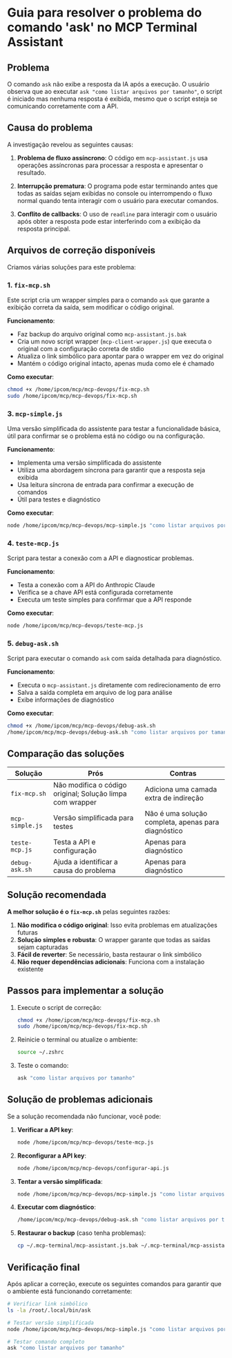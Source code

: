 # Guia para resolver o problema do comando 'ask' no MCP Terminal Assistant

## Problema

O comando `ask` não exibe a resposta da IA após a execução. O usuário observa que ao executar `ask "como listar arquivos por tamanho"`, o script é iniciado mas nenhuma resposta é exibida, mesmo que o script esteja se comunicando corretamente com a API.

## Causa do problema

A investigação revelou as seguintes causas:

1. **Problema de fluxo assíncrono**: O código em `mcp-assistant.js` usa operações assíncronas para processar a resposta e apresentar o resultado.

2. **Interrupção prematura**: O programa pode estar terminando antes que todas as saídas sejam exibidas no console ou interrompendo o fluxo normal quando tenta interagir com o usuário para executar comandos.

3. **Conflito de callbacks**: O uso de `readline` para interagir com o usuário após obter a resposta pode estar interferindo com a exibição da resposta principal.

## Arquivos de correção disponíveis

Criamos várias soluções para este problema:

### 1. `fix-mcp.sh`

Este script cria um wrapper simples para o comando `ask` que garante a exibição correta da saída, sem modificar o código original.

**Funcionamento**:
- Faz backup do arquivo original como `mcp-assistant.js.bak`
- Cria um novo script wrapper (`mcp-client-wrapper.js`) que executa o original com a configuração correta de stdio
- Atualiza o link simbólico para apontar para o wrapper em vez do original
- Mantém o código original intacto, apenas muda como ele é chamado

**Como executar**:
```bash
chmod +x /home/ipcom/mcp/mcp-devops/fix-mcp.sh
sudo /home/ipcom/mcp/mcp-devops/fix-mcp.sh
```

### 3. `mcp-simple.js`

Uma versão simplificada do assistente para testar a funcionalidade básica, útil para confirmar se o problema está no código ou na configuração.

**Funcionamento**:
- Implementa uma versão simplificada do assistente
- Utiliza uma abordagem síncrona para garantir que a resposta seja exibida
- Usa leitura síncrona de entrada para confirmar a execução de comandos
- Útil para testes e diagnóstico

**Como executar**:
```bash
node /home/ipcom/mcp/mcp-devops/mcp-simple.js "como listar arquivos por tamanho"
```

### 4. `teste-mcp.js`

Script para testar a conexão com a API e diagnosticar problemas.

**Funcionamento**:
- Testa a conexão com a API do Anthropic Claude
- Verifica se a chave API está configurada corretamente
- Executa um teste simples para confirmar que a API responde

**Como executar**:
```bash
node /home/ipcom/mcp/mcp-devops/teste-mcp.js
```

### 5. `debug-ask.sh`

Script para executar o comando `ask` com saída detalhada para diagnóstico.

**Funcionamento**:
- Executa o `mcp-assistant.js` diretamente com redirecionamento de erro
- Salva a saída completa em arquivo de log para análise
- Exibe informações de diagnóstico

**Como executar**:
```bash
chmod +x /home/ipcom/mcp/mcp-devops/debug-ask.sh
/home/ipcom/mcp/mcp-devops/debug-ask.sh "como listar arquivos por tamanho"
```

## Comparação das soluções

| Solução | Prós | Contras |
|---------|------|---------|
| `fix-mcp.sh` | Não modifica o código original; Solução limpa com wrapper | Adiciona uma camada extra de indireção |
| `mcp-simple.js` | Versão simplificada para testes | Não é uma solução completa, apenas para diagnóstico |
| `teste-mcp.js` | Testa a API e configuração | Apenas para diagnóstico |
| `debug-ask.sh` | Ajuda a identificar a causa do problema | Apenas para diagnóstico |

## Solução recomendada

**A melhor solução é o `fix-mcp.sh`** pelas seguintes razões:

1. **Não modifica o código original**: Isso evita problemas em atualizações futuras
2. **Solução simples e robusta**: O wrapper garante que todas as saídas sejam capturadas
3. **Fácil de reverter**: Se necessário, basta restaurar o link simbólico
4. **Não requer dependências adicionais**: Funciona com a instalação existente

## Passos para implementar a solução

1. Execute o script de correção:
   ```bash
   chmod +x /home/ipcom/mcp/mcp-devops/fix-mcp.sh
   sudo /home/ipcom/mcp/mcp-devops/fix-mcp.sh
   ```

2. Reinicie o terminal ou atualize o ambiente:
   ```bash
   source ~/.zshrc
   ```

3. Teste o comando:
   ```bash
   ask "como listar arquivos por tamanho"
   ```

## Solução de problemas adicionais

Se a solução recomendada não funcionar, você pode:

1. **Verificar a API key**:
   ```bash
   node /home/ipcom/mcp/mcp-devops/teste-mcp.js
   ```

2. **Reconfigurar a API key**:
   ```bash
   node /home/ipcom/mcp/mcp-devops/configurar-api.js
   ```

3. **Tentar a versão simplificada**:
   ```bash
   node /home/ipcom/mcp/mcp-devops/mcp-simple.js "como listar arquivos por tamanho"
   ```

4. **Executar com diagnóstico**:
   ```bash
   /home/ipcom/mcp/mcp-devops/debug-ask.sh "como listar arquivos por tamanho"
   ```

5. **Restaurar o backup** (caso tenha problemas):
   ```bash
   cp ~/.mcp-terminal/mcp-assistant.js.bak ~/.mcp-terminal/mcp-assistant.js
   ```

## Verificação final

Após aplicar a correção, execute os seguintes comandos para garantir que o ambiente está funcionando corretamente:

```bash
# Verificar link simbólico
ls -la /root/.local/bin/ask

# Testar versão simplificada 
node /home/ipcom/mcp/mcp-devops/mcp-simple.js "como listar arquivos por tamanho"

# Testar comando completo
ask "como listar arquivos por tamanho"
```